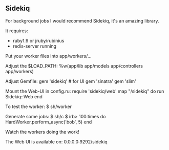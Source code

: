 ##  Sidekiq

For background jobs I would recommend Sidekiq, it's an amazing library.

It requires:
- ruby1.9 or jruby/rubinius
- redis-server running

Put your worker files into
    app/workers/...

Adjust the $LOAD_PATH:
    %w(app/lib app/models app/controllers app/workers)

Adjust Gemfile:
    gem 'sidekiq'
    # for UI
    gem 'sinatra'
    gem 'slim'

Mount the Web-UI in config.ru:
    require 'sidekiq/web'
    map "/sidekiq" do
      run Sidekiq::Web
    end


To test the worker:
    $ sh/worker

Generate some jobs:
    $ sh/c
    $ irb> 100.times do HardWorker.perform_async('bob', 5) end

Watch the workers doing the work!

The Web UI is available on:
    0.0.0.0:9292/sidekiq
